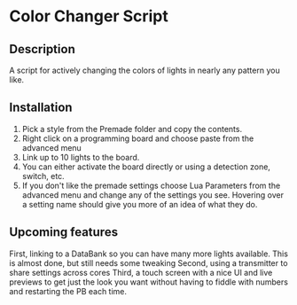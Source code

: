 # Color Changer Script
## Description
A script for actively changing the colors of lights in nearly any pattern you like.
## Installation
1. Pick a style from the Premade folder and copy the contents.
2. Right click on a programming board and choose paste from the advanced menu
3. Link up to 10 lights to the board.
4. You can either activate the board directly or using a detection zone, switch, etc.
5. If you don't like the premade settings choose Lua Parameters from the advanced menu and change any of the settings you see. Hovering over a setting name should give you more of an idea of what they do.

## Upcoming features
First, linking to a DataBank so you can have many more lights available. This is almost done, but still needs some tweaking
Second, using a transmitter to share settings across cores
Third, a touch screen with a nice UI and live previews to get just the look you want without having to fiddle with numbers and restarting the PB each time.